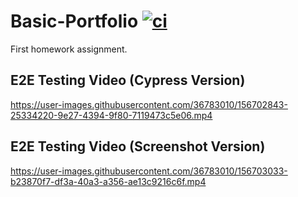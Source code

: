 # Basic-Portfolio [![ci](https://github.com/answebdev/BasicPortfolio/actions/workflows/cy.yaml/badge.svg?branch=master)](https://github.com/answebdev/BasicPortfolio/actions/workflows/cy.yaml)

First homework assignment.

## E2E Testing Video (Cypress Version)

https://user-images.githubusercontent.com/36783010/156702843-25334220-9e27-4394-9f80-7119473c5e06.mp4

## E2E Testing Video (Screenshot Version)

https://user-images.githubusercontent.com/36783010/156703033-b23870f7-df3a-40a3-a356-ae13c9216c6f.mp4
